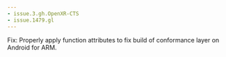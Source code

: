 ```yaml
---
- issue.3.gh.OpenXR-CTS
- issue.1479.gl
---
```

Fix: Properly apply function attributes to fix build of conformance layer on Android for ARM.
